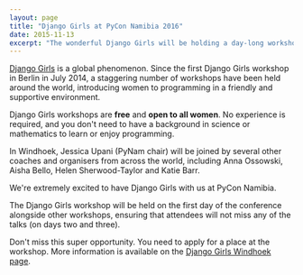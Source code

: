 ```yaml
---
layout: page
title: "Django Girls at PyCon Namibia 2016"
date: 2015-11-13
excerpt: "The wonderful Django Girls will be holding a day-long workshop at PyCon Namibia."
---
```

[Django Girls](https://djangogirls.org) is a global phenomenon. Since the first Django Girls
workshop in Berlin in July 2014, a staggering number of workshops have been held around the world,
introducing women to programming in a friendly and supportive environment.

Django Girls workshops are **free** and **open to all women**. No experience is required, and you
don't need to have a background in science or mathematics to learn or enjoy programming.

In Windhoek, Jessica Upani (PyNam chair) will be joined by several other coaches and organisers
from across the world, including Anna Ossowski, Aisha Bello, Helen Sherwood-Taylor and Katie Barr.

We're extremely excited to have Django Girls with us at PyCon Namibia.

The Django Girls workshop will be held on the first day of the conference alongside other workshops,
ensuring that attendees will not miss any of the talks (on days two and three).

Don't miss this super opportunity. You need to apply for a place at the workshop. More information
is available on the [Django Girls Windhoek page](https://djangogirls.org/windhoek/).

